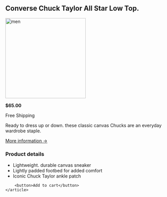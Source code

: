 <!DOCTYPE html>
<html lang="en">

<head>
    <meta charset="UTF-8">
    <meta name="viewport" content="width=device-width, initial-scale=1.0">
    <link href="challenge.css" rel="stylesheet" />
    <title>Document</title>
</head>

<body>
    <article>
        <h2>Converse Chuck Taylor All Star Low Top.</h2>
        <img src="./img/challenges.jpg" alt="men" width="250px" height="250px" />
        <p><b>$65.00</b></p>
        <p id="p1">Free Shipping</p>
        <p>Ready to dress up or down. these classic canvas Chucks are an everyday wardrobe staple.</p>
        <a href="#">More information &#8594;</a>
        <h3 class="product"> <strong>Product details</strong></h3>
        <ul class="details-list">
            <li>Lightweight. durable canvas sneaker</li>
            <li>Lightly padded footbed for added comfort</li>
            <li>Iconic Chuck Taylor ankle patch</li>
        </ul>

        <button>Add to cart</button>
    </article>
</body>

</html>
